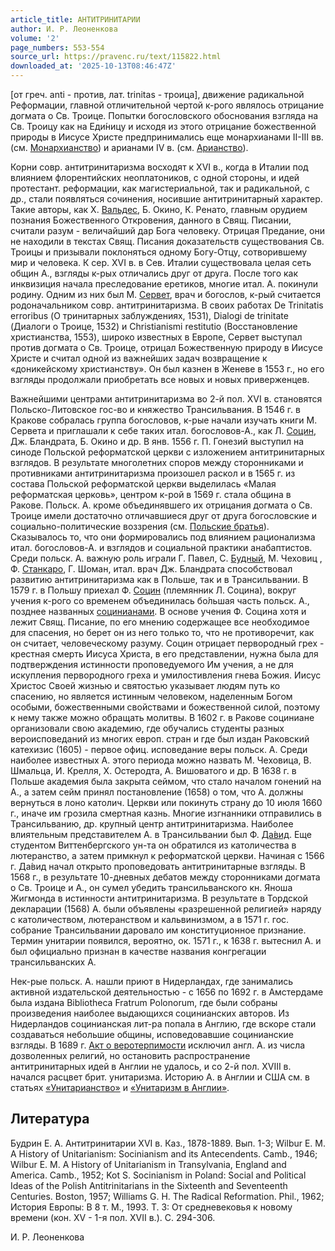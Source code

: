 ```yaml
---
article_title: АНТИТРИНИТАРИИ
author: И. Р. Леоненкова
volume: '2'
page_numbers: 553-554
source_url: https://pravenc.ru/text/115822.html
downloaded_at: '2025-10-13T08:46:47Z'
---
```


[от греч. anti - против, лат. trinitas - троица], движение радикальной Реформации, главной отличительной чертой к-рого являлось отрицание догмата о Св. Троице. Попытки богословского обоснования взгляда на Св. Троицу как на Еди́ницу и исходя из этого отрицание божественной природы в Иисусе Христе предпринимались еще монархианами II-III вв. (см. [Монархианство](https://pravenc.ru/text/Монархианство.html)) и арианами IV в. (см. [Арианство](https://pravenc.ru/text/Арианство.html)).

Корни совр. антитринитаризма восходят к XVI в., когда в Италии под влиянием флорентийских неоплатоников, с одной стороны, и идей протестант. реформации, как магистериальной, так и радикальной, с др., стали появляться сочинения, носившие антитринитарный характер. Такие авторы, как Х. [Вальдес](https://pravenc.ru/text/Вальдес.html), Б. Окино, К. Ренато, главным орудием познания Божественного Откровения, данного в Свящ. Писании, считали разум - величайший дар Бога человеку. Отрицая Предание, они не находили в текстах Свящ. Писания доказательств существования Св. Троицы и призывали поклоняться одному Богу-Отцу, сотворившему мир и человека. К сер. XVI в. в Сев. Италии существовала целая сеть общин А., взгляды к-рых отличались друг от друга. После того как инквизиция начала преследование еретиков, многие итал. А. покинули родину. Одним из них был М. [Сервет](https://pravenc.ru/text/Сервет.html), врач и богослов, к-рый считается родоначальником совр. антитринитаризма. В своих работах De Trinitatis erroribus (О тринитарных заблуждениях, 1531), Dialogi de trinitate (Диалоги о Троице, 1532) и Christianismi restitutio (Восстановление христианства, 1553), широко известных в Европе, Сервет выступал против догмата о Св. Троице, отрицал Божественную природу в Иисусе Христе и считал одной из важнейших задач возвращение к «доникейскому христианству». Он был казнен в Женеве в 1553 г., но его взгляды продолжали приобретать все новых и новых приверженцев.

Важнейшими центрами антитринитаризма во 2-й пол. XVI в. становятся Польско-Литовское гос-во и княжество Трансильвания. В 1546 г. в Кракове собралась группа богословов, к-рые начали изучать книги М. Сервета и приглашали к себе таких итал. богословов-А., как Л. [Социн](https://pravenc.ru/text/Социн.html), Дж. Бландрата, Б. Окино и др. В янв. 1556 г. П. Гонезий выступил на синоде Польской реформатской церкви с изложением антитринитарных взглядов. В результате многолетних споров между сторонниками и противниками антитринитаризма произошел раскол и в 1565 г. из состава Польской реформатской церкви выделилась «Малая реформатская церковь», центром к-рой в 1569 г. стала община в Ракове. Польск. А. кроме объединявшего их отрицания догмата о Св. Троице имели достаточно отличавшиеся друг от друга богословские и социально-политические воззрения (см. [Польские братья](<https://pravenc.ru/text/Польские братья.html>)). Сказывалось то, что они формировались под влиянием рационализма итал. богословов-А. и взглядов и социальной практики анабаптистов. Среди польск. А. важную роль играли Г. Павел, С. [Будный](https://pravenc.ru/text/Будный.html), М. Чеховиц , Ф. [Станкаро](https://pravenc.ru/text/Станкаро.html), Г. Шоман, итал. врач Дж. Бландрата способствовал развитию антитринитаризма как в Польше, так и в Трансильвании. В 1579 г. в Польшу приехал Ф. [Социн](https://pravenc.ru/text/Социн.html) (племянник Л. Социна), вокруг учения к-рого со временем объединилась бо́льшая часть польск. А., позднее названных [социнианами](https://pravenc.ru/text/социнианами.html). В основе учения Ф. Социна хотя и лежит Свящ. Писание, по его мнению содержащее все необходимое для спасения, но берет он из него только то, что не противоречит, как он считает, человеческому разуму. Социн отрицает первородный грех - крестная смерть Иисуса Христа, в его представлении, нужна была для подтверждения истинности проповедуемого Им учения, а не для искупления первородного греха и умилостивления гнева Божия. Иисус Христос Своей жизнью и святостью указывает людям путь ко спасению, но является истинным человеком, наделенным Богом особыми, божественными свойствами и божественной силой, поэтому к нему также можно обращать молитвы. В 1602 г. в Ракове социниане организовали свою академию, где обучались студенты разных вероисповеданий из многих европ. стран и где был издан Раковский катехизис (1605) - первое офиц. исповедание веры польск. А. Среди наиболее известных А. этого периода можно назвать М. Чеховица, В. Шмальца, И. Крелля, Х. Остеродта, А. Вишоватого и др. В 1638 г. в Польше академия была закрыта сеймом, что стало началом гонений на А., а затем сейм принял постановление (1658) о том, что А. должны вернуться в лоно католич. Церкви или покинуть страну до 10 июля 1660 г., иначе им грозила смертная казнь. Многие изгнанники отправились в Трансильванию, др. крупный центр антитринитаризма. Наиболее влиятельным представителем А. в Трансильвании был Ф. [Да́вид](https://pravenc.ru/text/Да́вид.html). Еще студентом Виттенбергского ун-та он обратился из католичества в лютеранство, а затем примкнул к реформатской церкви. Начиная с 1566 г. Да́вид начал открыто проповедовать антитринитарные взгляды. В 1568 г., в результате 10-дневных дебатов между сторонниками догмата о Св. Троице и А., он сумел убедить трансильванского кн. Яноша Жигмонда в истинности антитринитаризма. В результате в Тордской декларации (1568) А. были объявлены «разрешенной религией» наряду с католичеством, лютеранством и кальвинизмом, а в 1571 г. гос. собрание Трансильвании даровало им конституционное признание. Термин унитарии появился, вероятно, ок. 1571 г., к 1638 г. вытеснил А. и был официально признан в качестве названия конгрегации трансильванских А.

Нек-рые польск. А. нашли приют в Нидерландах, где занимались активной издательской деятельностью - с 1656 по 1692 г. в Амстердаме была издана Bibliotheca Fratrum Polonorum, где были собраны произведения наиболее выдающихся социнианских авторов. Из Нидерландов социнианская лит-ра попала в Англию, где вскоре стали создаваться небольшие общины, исповедовавшие социнианские взгляды. В 1689 г. [Акт о веротерпимости](<https://pravenc.ru/text/Акт о веротерпимости.html>) исключил англ. А. из числа дозволенных религий, но остановить распространение антитринитарных идей в Англии не удалось, и со 2-й пол. XVIII в. начался расцвет брит. унитаризма. Историю А. в Англии и США см. в статьях [«Унитарианство»](<https://pravenc.ru/text/ Унитарианство .html>) и [«Унитаризм в Англии»](<https://pravenc.ru/text/ Унитаризм в Англии .html>).

## Литература

Будрин Е. А. Антитринитарии XVI в. Каз., 1878-1889. Вып. 1-3; Wilbur E. M. A History of Unitarianism: Socinianism and its Antecendents. Camb., 1946; Wilbur E. M. A History of Unitarianism in Transylvania, England and America. Camb., 1952; Kot S. Socinianism in Poland: Social and Political Ideas of the Polish Antitrinitarians in the Sixteenth and Seventeenth Centuries. Boston, 1957; Williams G. H. The Radical Reformation. Рhil., 1962; История Европы: В 8 т. М., 1993. Т. 3: От средневековья к новому времени (кон. XV - 1-я пол. XVII в.). С. 294-306.

И. Р. Леоненкова
